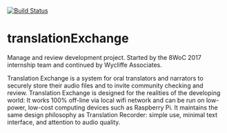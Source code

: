 [![Build Status](https://travis-ci.org/WycliffeAssociates/translationExchange.svg?branch=master)](https://travis-ci.org/WycliffeAssociates/translationExchange)
# translationExchange
Manage and review development project.  Started by the 8WoC 2017 internship team and continued by Wycliffe Associates.

Translation Exchange is a system for oral translators and narrators to securely store their audio files and to invite community checking and review. Translation Exchange is designed for the realities of the developing world: It works 100% off-line via local wifi network and can be run on low-power, low-cost computing devices such as Raspberry Pi. It maintains the same design philosophy as Translation Recorder: simple use, minimal text interface, and attention to audio quality.
